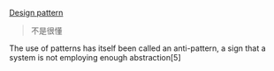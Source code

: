 [Design pattern](https://en.wikipedia.org/wiki/Anti-pattern)

>不是很懂

The use of patterns has itself been called an anti-pattern, a sign that a system is not employing enough abstraction[5]

